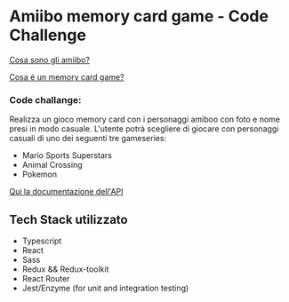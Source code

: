 # Amiibo memory card game - Code Challenge 
[Cosa sono gli amiibo?](https://it.wikipedia.org/wiki/Amiibo)

[Cosa é un memory card game?](https://www.youtube.com/watch?v=2x6AGMnePQE&ab_channel=Rani%27sToysandGames)

### Code challange:
Realizza un gioco memory card con i personaggi amiboo con foto e nome presi in modo casuale. L'utente potrà scegliere di giocare con personaggi casuali di uno dei seguenti tre gameseries:

- Mario Sports Superstars
- Animal Crossing
- Pokemon

[Qui la documentazione dell'API](https://amiiboapi.com/docs/)


## Tech Stack utilizzato
- Typescript 
- React 
- Sass 
- Redux && Redux-toolkit 
- React Router 
- Jest/Enzyme (for unit and integration testing)
